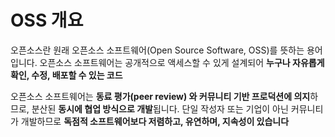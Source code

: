 # OSS 개요


오픈소스란 원래 오픈소스 소프트웨어(Open Source Software, OSS)를 뜻하는 용어입니다. 
오픈소스 소프트웨어는 공개적으로 액세스할 수 있게 설계되어 **누구나 자유롭게 확인, 수정, 배포할 수 있는 코드**

오픈소스 소프트웨어는 **동료 평가(peer review) 와 커뮤니티 기반 프로덕션에 의지**하므로, 분산된 **동시에 협업 방식으로 개발**됩니다. 
단일 작성자 또는 기업이 아닌 커뮤니티가 개발하므로 **독점적 소프트웨어보다 저렴하고, 유연하며, 지속성이 있습니다**



